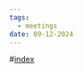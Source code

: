 ```yaml
---
tags:
  - meetings
date: 09-12-2024
---
```

#[index](notes/general-circle/old-gc-meetings/index.md) 
